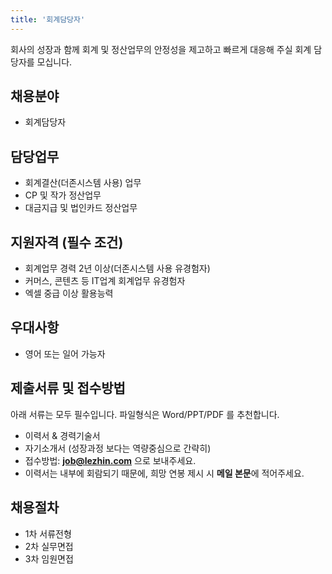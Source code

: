 ```yaml
---
title: '회계담당자'
---
```

회사의 성장과 함께 회계 및 정산업무의 안정성을 제고하고 빠르게 대응해 주실 회계 담당자를 모십니다.

## 채용분야

- 회계담당자 

## 담당업무

- 회계결산(더존시스템 사용) 업무
- CP 및 작가 정산업무
- 대금지급 및 법인카드 정산업무

## 지원자격 (필수 조건)

- 회계업무 경력 2년 이상(더존시스템 사용 유경험자)
- 커머스, 콘텐츠 등 IT업계 회계업무 유경험자
- 엑셀 중급 이상 활용능력

## 우대사항

- 영어 또는 일어 가능자

## 제출서류 및 접수방법

아래 서류는 모두 필수입니다. 파일형식은 Word/PPT/PDF 를 추천합니다.

- 이력서 & 경력기술서 
- 자기소개서 (성장과정 보다는 역량중심으로 간략히)
- 접수방법: **job@lezhin.com** 으로 보내주세요.
- 이력서는 내부에 회람되기 때문에, 희망 연봉 제시 시 **메일 본문**에 적어주세요.

## 채용절차 

- 1차 서류전형
- 2차 실무면접 
- 3차 임원면접 
